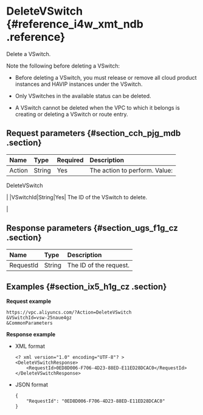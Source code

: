 # DeleteVSwitch {#reference_i4w_xmt_ndb .reference}

Delete a VSwitch.

Note the following before deleting a VSwitch:

-   Before deleting a VSwitch, you must release or remove all cloud product instances and HAVIP instances under the VSwitch.

-   Only VSwitches in the available status can be deleted.

-   A VSwitch cannot be deleted when the VPC to which it belongs is creating or deleting a VSwitch or route entry.

## Request parameters {#section_cch_pjg_mdb .section}

|Name|Type|Required|Description|
|:---|:---|:-------|:----------|
|Action|String|Yes| The action to perform. Value:

 DeleteVSwitch

 |
|VSwitchId|String|Yes| The ID of the VSwitch to delete.

 |

## Response parameters {#section_ugs_f1g_cz .section}

|Name|Type|Description|
|:---|:---|:----------|
|RequestId|String|The ID of the request.|

## Examples {#section_ix5_h1g_cz .section}

**Request example**

``` {#createVPCpub}
https://vpc.aliyuncs.com/?Action=DeleteVSwitch
&VSwitchId=vsw-25naue4gz
&CommonParameters
```

**Response example**

-   XML format

    ```
    <? xml version="1.0" encoding="UTF-8"? >
    <DeleteVSwitchResponse>
        <RequestId>0ED8D006-F706-4D23-88ED-E11ED28DCAC0</RequestId>
    </DeleteVSwitchResponse>
    ```

-   JSON format

    ```
    { 
        "RequestId": "0ED8D006-F706-4D23-88ED-E11ED28DCAC0"
    }
    ```


